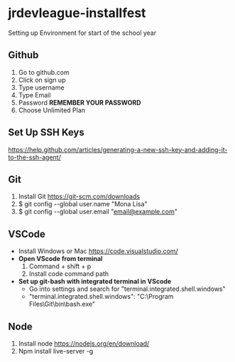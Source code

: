 # jrdevleague-installfest
Setting up Environment for start of the school year

## Github
  1. Go to github.com
  2. Click on sign up
  3. Type username
  4. Type Email
  5. Password **REMEMBER YOUR PASSWORD**
  6. Choose Unlimited Plan

## Set Up SSH Keys
https://help.github.com/articles/generating-a-new-ssh-key-and-adding-it-to-the-ssh-agent/

## Git
  1. Install Git https://git-scm.com/downloads
  2. $ git config --global user.name "Mona Lisa"
  3. $ git config --global user.email "email@example.com" 

## VSCode
  - Install Windows or Mac https://code.visualstudio.com/
  - **Open VScode from terminal**
    1. Command + shift + p
    2. Install code command path
  - **Set up git-bash with integrated terminal in VScode**
    - Go into settings and search for "terminal.integrated.shell.windows"
    - "terminal.integrated.shell.windows": "C:\\Program Files\\Git\\bin\\bash.exe"
    
## Node
  1. Install node https://nodejs.org/en/download/
  2. Npm install live-server -g
